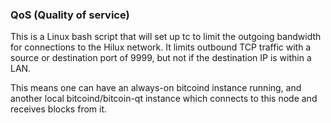 ### QoS (Quality of service) ###

This is a Linux bash script that will set up tc to limit the outgoing bandwidth for connections to the Hilux network. It limits outbound TCP traffic with a source or destination port of 9999, but not if the destination IP is within a LAN.

This means one can have an always-on bitcoind instance running, and another local bitcoind/bitcoin-qt instance which connects to this node and receives blocks from it.

